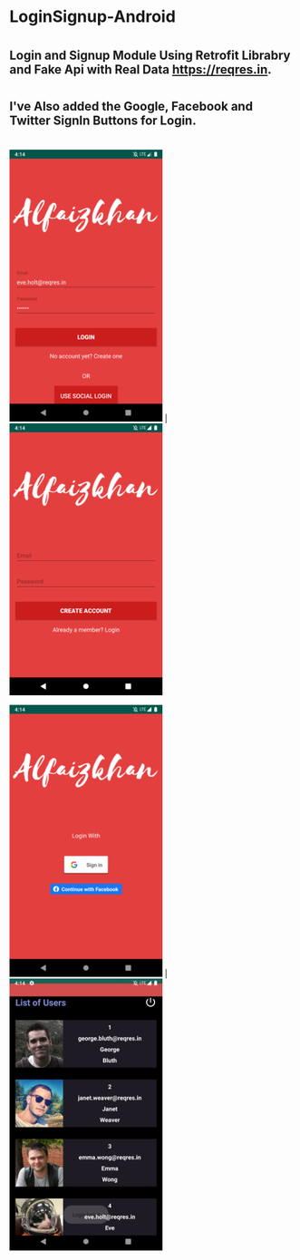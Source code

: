 # LoginSignup-Android
#
## Login and Signup Module Using Retrofit Librabry and Fake Api with Real Data https://reqres.in.
#
## I've Also added the Google, Facebook and Twitter SignIn Buttons for Login.
#
#
<img src="https://github.com/Alfaizkhan/LoginSignup/blob/master/images/Screenshot_1566384244.png"  width="270" height="480"> | <img src="https://github.com/Alfaizkhan/LoginSignup/blob/master/images/Screenshot_1566384258.png" width="270" height="480">

<img src="https://github.com/Alfaizkhan/LoginSignup/blob/master/images/Screenshot_1566384263.png" width="270" height="480"> | <img src="https://github.com/Alfaizkhan/LoginSignup/blob/master/images/Screenshot_1566384276.png" width="270" height="480">




 



